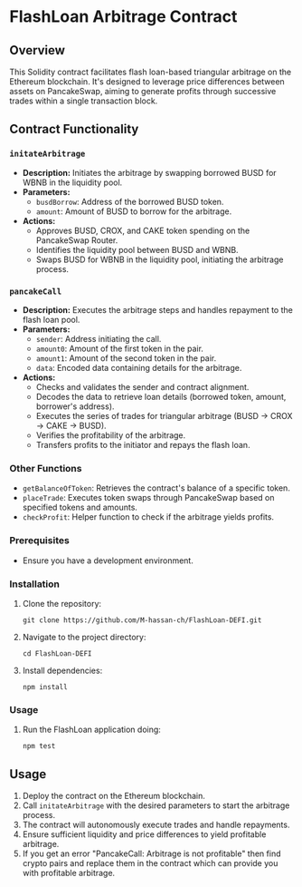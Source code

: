 # FlashLoan Arbitrage Contract

## Overview

This Solidity contract facilitates flash loan-based triangular arbitrage on the Ethereum blockchain. It's designed to leverage price differences between assets on PancakeSwap, aiming to generate profits through successive trades within a single transaction block.

## Contract Functionality

### `initateArbitrage`

- **Description:** Initiates the arbitrage by swapping borrowed BUSD for WBNB in the liquidity pool.
- **Parameters:**
  - `busdBorrow`: Address of the borrowed BUSD token.
  - `amount`: Amount of BUSD to borrow for the arbitrage.
- **Actions:**
  - Approves BUSD, CROX, and CAKE token spending on the PancakeSwap Router.
  - Identifies the liquidity pool between BUSD and WBNB.
  - Swaps BUSD for WBNB in the liquidity pool, initiating the arbitrage process.

### `pancakeCall`

- **Description:** Executes the arbitrage steps and handles repayment to the flash loan pool.
- **Parameters:**
  - `sender`: Address initiating the call.
  - `amount0`: Amount of the first token in the pair.
  - `amount1`: Amount of the second token in the pair.
  - `data`: Encoded data containing details for the arbitrage.
- **Actions:**
  - Checks and validates the sender and contract alignment.
  - Decodes the data to retrieve loan details (borrowed token, amount, borrower's address).
  - Executes the series of trades for triangular arbitrage (BUSD → CROX → CAKE → BUSD).
  - Verifies the profitability of the arbitrage.
  - Transfers profits to the initiator and repays the flash loan.

### Other Functions

- `getBalanceOfToken`: Retrieves the contract's balance of a specific token.
- `placeTrade`: Executes token swaps through PancakeSwap based on specified tokens and amounts.
- `checkProfit`: Helper function to check if the arbitrage yields profits.

### Prerequisites

- Ensure you have a development environment.

### Installation

1. Clone the repository:
   ```
   git clone https://github.com/M-hassan-ch/FlashLoan-DEFI.git
   ```

2. Navigate to the project directory:
   ```
   cd FlashLoan-DEFI
   ```

3. Install dependencies:
   ```
   npm install
   ```

### Usage
1. Run the FlashLoan application doing:
   ```
   npm test
   ```

## Usage

1. Deploy the contract on the Ethereum blockchain.
2. Call `initateArbitrage` with the desired parameters to start the arbitrage process.
3. The contract will autonomously execute trades and handle repayments.
4. Ensure sufficient liquidity and price differences to yield profitable arbitrage.
5. If you get an error "PancakeCall: Arbitrage is not profitable" then find crypto pairs and replace them in the contract which can provide you with profitable arbitrage.
